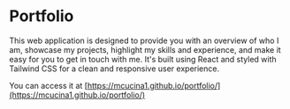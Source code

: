 # Portfolio

This web application is designed to provide you with an overview of who I am, showcase my projects, highlight my skills and experience, and make it easy for you to get in touch with me. 
It's built using React and styled with Tailwind CSS for a clean and responsive user experience.

You can access it at [https://mcucina1.github.io/portfolio/](https://mcucina1.github.io/portfolio/)
